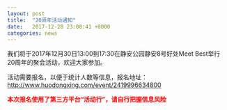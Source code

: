 ```yaml
---
layout: post
title:  "20周年活动通知"
date:   2017-12-28 23:08:41 +8000
categories: news
---
```

我们将于2017年12月30日13:00到17:30在静安公园静安8号好处Meet Best举行20周年的聚会活动，欢迎大家参加。

活动需要报名，以便于统计人数等信息，报名地址：http://www.huodongxing.com/event/2419996634800

<span style="color:red">**本次报名使用了第三方平台“活动行”，请自行把握信息风险**</span>
